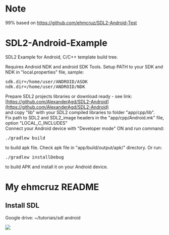 # Note

99% based on https://github.com/ehmcruz/SDL2-Android-Test

# SDL2-Android-Example

SDL2 Example for Android, C/C++ template build tree.

Requires Android NDK and android SDK Tools.
Setup PATH to your SDK and NDK in "local.properties" file, sample:  
<pre>
sdk.dir=/home/user/ANDROID/ASDK
ndk.dir=/home/user/ANDROID/NDK	
</pre>
Prepare SDL2 projects libraries or download ready - see link:  
[https://github.com/AlexanderAgd/SDL2-Android](https://github.com/AlexanderAgd/SDL2-Android)  
and copy "lib" with your SDL2 compiled libraries to folder "app/cpp/lib".  
Fix path to SDL2 and SDL2_image headers in the "app/cpp/Android.mk" file, option "LOCAL_C_INCLUDES"    
Connect your Android device with "Developer mode" ON and run command:
<pre>
./gradlew build
</pre>
to build apk file. Check apk file in "app/build/output/apk/" directory. Or run:   
<pre>
./gradlew installDebug
</pre>
to build APK and install it on your Android device.

# My ehmcruz README

## Install SDL

Google drive: ~/tutoriais/sdl android


![](screenshot.png)
